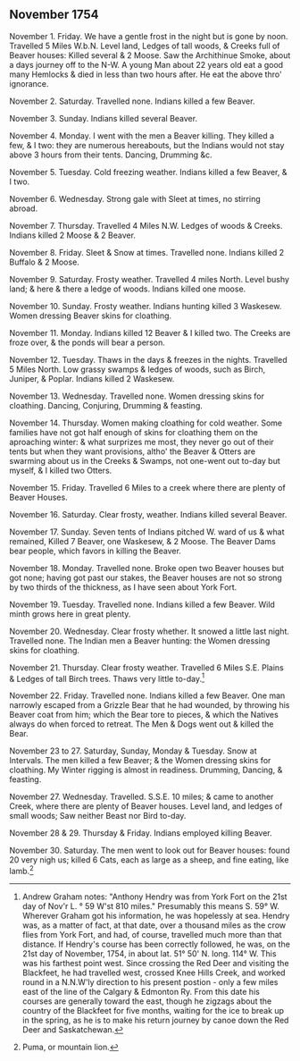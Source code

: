 ## November 1754

November 1. Friday. We have a gentle frost in the night but is gone by noon. Travelled 5 Miles W.b.N. Level land, Ledges of tall woods, & Creeks full of Beaver houses: Killed several & 2 Moose. Saw the Archithinue Smoke, about a days journey off to the N-W. A young Man about 22 years old eat a good many Hemlocks & died in less than two hours after. He eat the above thro' ignorance.

November 2. Saturday. Travelled none. Indians killed a few Beaver.

November 3. Sunday. Indians killed several Beaver.

November 4. Monday. I went with the men a Beaver killing. They killed a few, & I two: they are numerous hereabouts, but the Indians would not stay above 3 hours from their tents. Dancing, Drumming &c.

November 5. Tuesday. Cold freezing weather. Indians killed a few Beaver, & I two.

November 6. Wednesday. Strong gale with Sleet at times, no stirring abroad.

November 7. Thursday. Travelled 4 Miles N.W. Ledges of woods & Creeks. Indians killed 2 Moose & 2 Beaver.

November 8. Friday. Sleet & Snow at times. Travelled none. Indians killed 2 Buffalo & 2 Moose.

November 9. Saturday. Frosty weather. Travelled 4 miles North. Level bushy land; & here & there a ledge of woods. Indians killed one moose.

November 10. Sunday. Frosty weather. Indians hunting killed 3 Waskesew. Women dressing Beaver skins for cloathing.

November 11. Monday. Indians killed 12 Beaver & I killed two. The Creeks are froze over, & the ponds will bear a person.

November 12. Tuesday. Thaws in the days & freezes in the nights. Travelled 5 Miles North. Low grassy swamps & ledges of woods, such as Birch, Juniper, & Poplar. Indians killed 2 Waskesew.

November 13. Wednesday. Travelled none. Women dressing skins for cloathing. Dancing, Conjuring, Drumming & feasting.

November 14. Thursday. Women making cloathing for cold weather. Some families have not got half enough of skins for cloathing them on the aproaching winter: & what surprizes me most, they never go out of their tents but when they want provisions, altho' the Beaver & Otters are swarming about us in the Creeks & Swamps, not one-went out to-day but myself, & I killed two Otters.

November 15. Friday. Travelled 6 Miles to a creek where there are plenty of Beaver Houses.

November 16. Saturday. Clear frosty, weather. Indians killed several Beaver.

November 17. Sunday. Seven tents of Indians pitched W. ward of us & what remained, Killed 7 Beaver, one Waskesew, & 2 Moose. The Beaver Dams bear people, which favors in killing the Beaver.

November 18. Monday. Travelled none. Broke open two Beaver houses but got none; having got past our stakes, the Beaver houses are not so strong by two thirds of the thickness, as I have seen about York Fort.

November 19. Tuesday. Travelled none. Indians killed a few Beaver. Wild minth grows here in great plenty.

November 20. Wednesday. Clear frosty whether. It snowed a little last night. Travelled none. The Indian men a Beaver hunting: the Women dressing skins for cloathing.

November 21. Thursday. Clear frosty weather. Travelled 6 Miles S.E. Plains & Ledges of tall Birch trees. Thaws very little to-day.[^november-1754-1]

[^november-1754-1]: Andrew Graham notes: "Anthony Hendry was from York Fort on the 21st day of Nov'r L. ° 59 W'st 810 miles." Presumably this means S. 59° W. Wherever Graham got his information, he was hopelessly at sea. Hendry was, as a matter of fact, at that date, over a thousand miles as the crow flies from York Fort, and had, of course, travelled much more than that distance. If Hendry's course has been correctly followed, he was, on the 21st day of November, 1754, in about lat. 51° 50' N. long. 114° W. This was his farthest point west. Since crossing the Red Deer and visiting the Blackfeet, he had travelled west, crossed Knee Hills Creek, and worked round in a N.N.W'ly direction to his present postion - only a few miles east of the line of the Calgary & Edmonton Ry. From this date his courses are generally toward the east, though he zigzags about the country of the Blackfeet for five months, waiting for the ice to break up in the spring, as he is to make his return journey by canoe down the Red Deer and Saskatchewan.

November 22. Friday. Travelled none. Indians killed a few Beaver. One man narrowly escaped from a Grizzle Bear that he had wounded, by throwing his Beaver coat from him; which the Bear tore to pieces, & which the Natives always do when forced to retreat. The Men & Dogs went out & killed the Bear.

November 23 to 27. Saturday, Sunday, Monday & Tuesday. Snow at Intervals. The men killed a few Beaver; & the Women dressing skins for cloathing. My Winter rigging is almost in readiness. Drumming, Dancing, & feasting.

November 27. Wednesday. Travelled. S.S.E. 10 miles; & came to another Creek, where there are plenty of Beaver houses. Level land, and ledges of small woods; Saw neither Beast nor Bird to-day.

November 28 & 29. Thursday & Friday. Indians employed killing Beaver.

November 30. Saturday. The men went to look out for Beaver houses: found 20 very nigh us; killed 6 Cats, each as large as a sheep, and fine eating, like lamb.[^november-1754-2]

[^november-1754-2]: Puma, or mountain lion.
